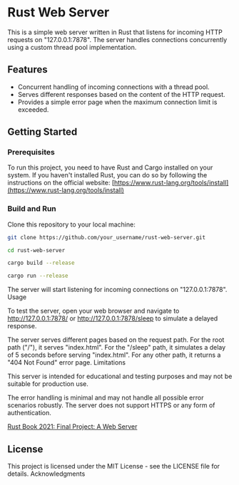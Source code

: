 # Rust Web Server

This is a simple web server written in Rust that listens for incoming HTTP requests on "127.0.0.1:7878". The server handles connections concurrently using a custom thread pool implementation.

## Features

- Concurrent handling of incoming connections with a thread pool.
- Serves different responses based on the content of the HTTP request.
- Provides a simple error page when the maximum connection limit is exceeded.

## Getting Started

### Prerequisites

To run this project, you need to have Rust and Cargo installed on your system. If you haven't installed Rust, you can do so by following the instructions on the official website: [https://www.rust-lang.org/tools/install](https://www.rust-lang.org/tools/install)

### Build and Run

Clone this repository to your local machine:

```bash
git clone https://github.com/your_username/rust-web-server.git
```

```bash
cd rust-web-server
```

```bash
cargo build --release
```

```bash
cargo run --release
```

The server will start listening for incoming connections on "127.0.0.1:7878".
Usage

To test the server, open your web browser and navigate to <http://127.0.0.1:7878/> or <http://127.0.0.1:7878/sleep> to simulate a delayed response.

The server serves different pages based on the request path. For the root path ("/"), it serves "index.html". For the "/sleep" path, it simulates a delay of 5 seconds before serving "index.html". For any other path, it returns a "404 Not Found" error page.
Limitations

This server is intended for educational and testing purposes and may not be suitable for production use.

The error handling is minimal and may not handle all possible error scenarios robustly.
The server does not support HTTPS or any form of authentication.

[Rust Book 2021: Final Project: A Web Server](https://doc.rust-lang.org/book/ch20-00-final-project-a-web-server.html)

## License

This project is licensed under the MIT License - see the LICENSE file for details.
Acknowledgments
